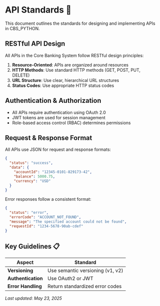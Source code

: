 # API Standards 📜

This document outlines the standards for designing and implementing APIs in CBS_PYTHON.

## RESTful API Design

All APIs in the Core Banking System follow RESTful design principles:

1. **Resource-Oriented**: APIs are organized around resources
2. **HTTP Methods**: Use standard HTTP methods (GET, POST, PUT, DELETE)
3. **URL Structure**: Use clear, hierarchical URL structures
4. **Status Codes**: Use appropriate HTTP status codes

## Authentication & Authorization

- All APIs require authentication using OAuth 2.0
- JWT tokens are used for session management
- Role-based access control (RBAC) determines permissions

## Request & Response Format

All APIs use JSON for request and response formats:

```json
{
  "status": "success",
  "data": {
    "accountId": "12345-0101-829173-42",
    "balance": 5000.75,
    "currency": "USD"
  }
}
```

Error responses follow a consistent format:

```json
{
  "status": "error",
  "errorCode": "ACCOUNT_NOT_FOUND",
  "message": "The specified account could not be found",
  "requestId": "1234-5678-90ab-cdef"
}
```

## Key Guidelines 📋

| Aspect          | Standard                          |
|-----------------|----------------------------------|
| **Versioning**  | Use semantic versioning (v1, v2) |
| **Authentication** | Use OAuth2 or JWT              |
| **Error Handling** | Return standardized error codes |

_Last updated: May 23, 2025_
